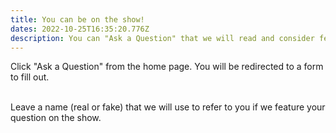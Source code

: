 ```yaml
---
title: You can be on the show!
dates: 2022-10-25T16:35:20.776Z
description: You can "Ask a Question" that we will read and consider featuring on the show.
---
```

C﻿lick "Ask a Question" from the home page. You will be redirected to a form to fill out.

\
Leave a name (real or fake) that we will use to refer to you if we feature your question on the show.